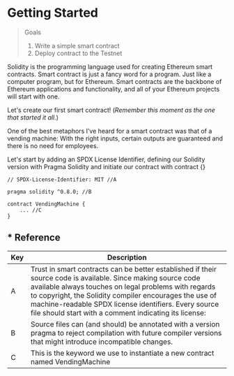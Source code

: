 # Getting Started

> Goals 
> 1. Write a simple smart contract
> 1. Deploy contract to the Testnet  



Solidity is the programming language used for creating Ethereum smart contracts. 
Smart contract is just a fancy word for a program. Just like a computer program, 
but for Ethereum. Smart contracts are the backbone of Ethereum applications and 
functionality, and all of your Ethereum projects will start with one.




Let's create our first smart contract! (*Remember this moment as the one that 
started it all.*)

One of the best metaphors I’ve heard for a smart contract was that of a vending 
machine: With the right inputs, certain outputs are guaranteed and there is no 
need for employees.

Let's start by adding an SPDX License Identifier, defining our Solidity version 
with Pragma Solidity and initiate our contract with contract {}

```sol
// SPDX-License-Identifier: MIT //A

pragma solidity ^0.8.0; //B

contract VendingMachine { 
    ... //C
}
```



## * Reference
| Key | Description |
|---|---|
A | Trust in smart contracts can be better established if their source code is available. Since making source code available always touches on legal problems with regards to copyright, the Solidity compiler encourages the use of machine-readable SPDX license identifiers. Every source file should start with a comment indicating its license:
B | Source files can (and should) be annotated with a version pragma to reject compilation with future compiler versions that might introduce incompatible changes. 
C | This is the keyword we use to instantiate a new contract named VendingMachine